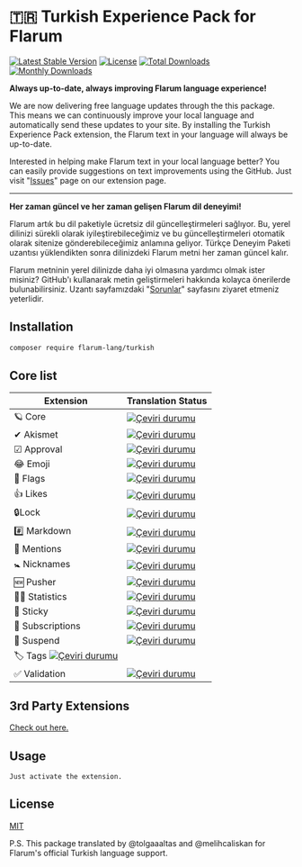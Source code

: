 # 🇹🇷 Turkish Experience Pack for Flarum
[![Latest Stable Version](https://img.shields.io/packagist/v/flarum-lang/turkish?color=success&label=stable)](https://packagist.org/packages/flarum-lang/turkish)  [![License](https://img.shields.io/packagist/l/flarum-lang/turkish)](https://packagist.org/packages/flarum-lang/turkish) [![Total Downloads](https://img.shields.io/packagist/dt/flarum-lang/turkish)](https://packagist.org/packages/flarum-lang/turkish/stats) [![Monthly Downloads](https://img.shields.io/packagist/dm/flarum-lang/turkish)](https://packagist.org/packages/flarum-lang/turkish/stats) 

**Always up-to-date, always improving Flarum language experience!**

We are now delivering free language updates through the this package. This means we can continuously improve your local language and automatically send these updates to your site. By installing the Turkish Experience Pack extension, the Flarum text in your language will always be up-to-date.

Interested in helping make Flarum text in your local language better? You can easily provide suggestions on text improvements using the GitHub. Just visit "[Issues](https://github.com/flarum-lang/turkish/issues)" page on our extension page.

___

**Her zaman güncel ve her zaman gelişen Flarum dil deneyimi!**

Flarum artık bu dil paketiyle ücretsiz dil güncelleştirmeleri sağlıyor. Bu, yerel dilinizi sürekli olarak iyileştirebileceğimiz ve bu güncelleştirmeleri otomatik olarak sitenize gönderebileceğimiz anlamına geliyor. Türkçe Deneyim Paketi uzantısı yüklendikten sonra dilinizdeki Flarum metni her zaman güncel kalır.

Flarum metninin yerel dilinizde daha iyi olmasına yardımcı olmak ister misiniz? GitHub'ı kullanarak metin geliştirmeleri hakkında kolayca önerilerde bulunabilirsiniz. Uzantı sayfamızdaki "[Sorunlar](https://github.com/flarum-lang/turkish/issues)" sayfasını ziyaret etmeniz yeterlidir.

## Installation

```bash
composer require flarum-lang/turkish
```

## Core list
|Extension|Translation Status|
|---|---|
|🪐 Core|[![Çeviri durumu](https://weblate.rob006.net/widgets/flarum/tr/core/svg-badge.svg)](https://weblate.rob006.net/engage/flarum/tr/?utm_source=widget)|
|✔ Akismet|[![Çeviri durumu](https://weblate.rob006.net/widgets/flarum/tr/flarum-akismet/svg-badge.svg)](https://weblate.rob006.net/engage/flarum/tr/?utm_source=widget)|
|☑ Approval|[![Çeviri durumu](https://weblate.rob006.net/widgets/flarum/tr/flarum-approval/svg-badge.svg)](https://weblate.rob006.net/engage/flarum/tr/?utm_source=widget)|
|😂 Emoji|[![Çeviri durumu](https://weblate.rob006.net/widgets/flarum/tr/flarum-emoji/svg-badge.svg)](https://weblate.rob006.net/engage/flarum/tr/?utm_source=widget)|
|🏴 Flags|[![Çeviri durumu](https://weblate.rob006.net/widgets/flarum/tr/flarum-flags/svg-badge.svg)](https://weblate.rob006.net/engage/flarum/tr/?utm_source=widget)|
|👍 Likes|[![Çeviri durumu](https://weblate.rob006.net/widgets/flarum/tr/flarum-likes/svg-badge.svg)](https://weblate.rob006.net/engage/flarum/tr/?utm_source=widget)|
|🔒Lock|[![Çeviri durumu](https://weblate.rob006.net/widgets/flarum/tr/flarum-lock/svg-badge.svg)](https://weblate.rob006.net/engage/flarum/tr/?utm_source=widget)|
|#️⃣ Markdown|[![Çeviri durumu](https://weblate.rob006.net/widgets/flarum/tr/flarum-markdown/svg-badge.svg)](https://weblate.rob006.net/engage/flarum/tr/?utm_source=widget)|
|💬 Mentions|[![Çeviri durumu](https://weblate.rob006.net/widgets/flarum/tr/flarum-mentions/svg-badge.svg)](https://weblate.rob006.net/engage/flarum/tr/?utm_source=widget)|
|🚼 Nicknames|[![Çeviri durumu](https://weblate.rob006.net/widgets/flarum/tr/flarum-nicknames/svg-badge.svg)](https://weblate.rob006.net/engage/flarum/tr/?utm_source=widget)|
|🆕 Pusher|[![Çeviri durumu](https://weblate.rob006.net/widgets/flarum/tr/flarum-pusher/svg-badge.svg)](https://weblate.rob006.net/engage/flarum/tr/?utm_source=widget)|
|👨‍💼 Statistics|[![Çeviri durumu](https://weblate.rob006.net/widgets/flarum/tr/flarum-statistics/svg-badge.svg)](https://weblate.rob006.net/engage/flarum/tr/?utm_source=widget)|
|📌 Sticky|[![Çeviri durumu](https://weblate.rob006.net/widgets/flarum/tr/flarum-sticky/svg-badge.svg)](https://weblate.rob006.net/engage/flarum/tr/?utm_source=widget)|
|🔔 Subscriptions|[![Çeviri durumu](https://weblate.rob006.net/widgets/flarum/tr/flarum-subscriptions/svg-badge.svg)](https://weblate.rob006.net/engage/flarum/tr/?utm_source=widget)|
|📨 Suspend|[![Çeviri durumu](https://weblate.rob006.net/widgets/flarum/tr/flarum-suspend/svg-badge.svg)](https://weblate.rob006.net/engage/flarum/tr/?utm_source=widget)|
|🏷️ Tags [![Çeviri durumu](https://weblate.rob006.net/widgets/flarum/tr/flarum-tags/svg-badge.svg)](https://weblate.rob006.net/engage/flarum/tr/?utm_source=widget)|
|✅ Validation|[![Çeviri durumu](https://weblate.rob006.net/widgets/flarum/tr/validation/svg-badge.svg)](https://weblate.rob006.net/engage/flarum/tr/?utm_source=widget)|

## 3rd Party Extensions
[Check out here.](https://rob006-software.github.io/flarum-translations/status/tr.html)

## Usage

```
Just activate the extension.
```

## License
[MIT](https://choosealicense.com/licenses/mit/)

P.S. This package translated by @tolgaaaltas and @melihcaliskan for Flarum's official Turkish language support.
